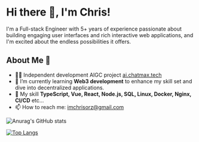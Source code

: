 # Hi there 👋, I'm Chris!

I'm a Full-stack Engineer with 5+ years of experience passionate about building engaging user interfaces and rich interactive web applications, and I'm excited about the endless possibilities it offers.

## About Me 🚀

- 👨‍💻 Independent development AIGC project [ai.chatmax.tech](https://ai.chatmax.tech)
- 🌱 I’m currently learning **Web3 development** to enhance my skill set and dive into decentralized applications.
- 💬 My skill **TypeScript, Vue, React, Node.js, SQL, Linux, Docker, Nginx, CI/CD** etc...
- 📫 How to reach me: [imchrisorz@gmail.com](mailto:imchrisorz@gmail.com)

![Anurag's GitHub stats](https://github-readme-stats.vercel.app/api?username=imchrischen)

[![Top Langs](https://github-readme-stats.vercel.app/api/top-langs/?username=imchrischen&layout=compact&hide=html,SCSS,less,ejs,php,stylus)](https://github.com/anuraghazra/github-readme-stats)

